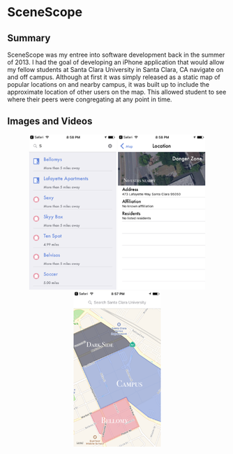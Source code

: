 SceneScope
==========

## Summary
SceneScope was my entree into software development back in the summer of 2013. I had the goal of developing an iPhone application that would allow my fellow students at Santa Clara University in Santa Clara, CA navigate on and off campus. Although at first it was simply released as a static map of popular locations on and nearby campus, it was built up to include the approximate location of other users on the map. This allowed student to see where their peers were congregating at any point in time.

## Images and Videos

<p align='center'>
  <img src='https://github.com/rileysparsons/scenescope/blob/master/Simulator%20Screen%20Shot%20Oct%2031%2C%202016%2C%208.58.31%20PM.png' width=200/> <img src='https://github.com/rileysparsons/scenescope/blob/master/Simulator%20Screen%20Shot%20Oct%2031%2C%202016%2C%208.58.13%20PM.png' width=200/> <img src='https://github.com/rileysparsons/scenescope/blob/master/Simulator%20Screen%20Shot%20Oct%2031%2C%202016%2C%208.57.28%20PM.png' width=200/>
</p>
